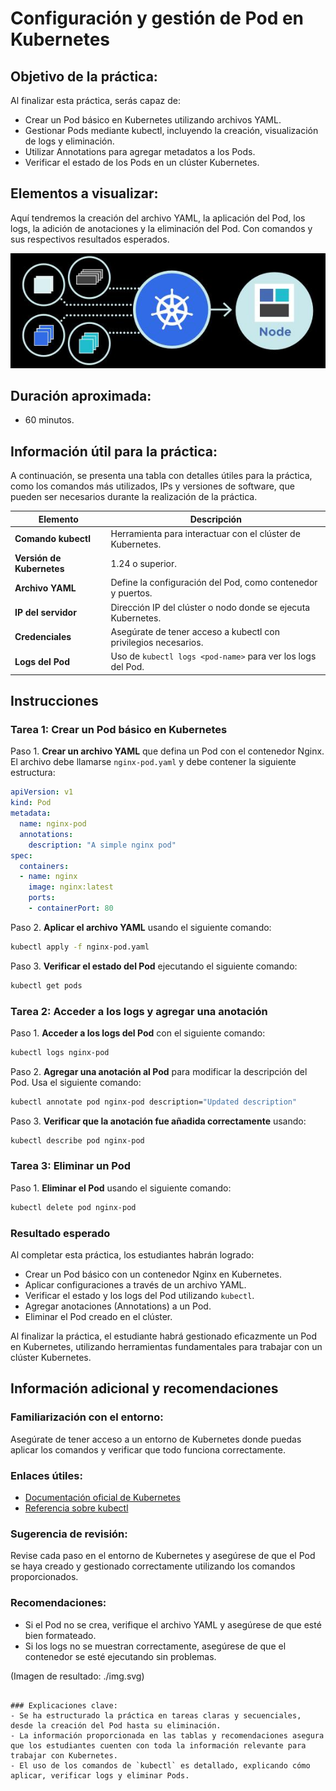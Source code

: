 
# Configuración y gestión de Pod en Kubernetes

## Objetivo de la práctica:
Al finalizar esta práctica, serás capaz de:
- Crear un Pod básico en Kubernetes utilizando archivos YAML.
- Gestionar Pods mediante kubectl, incluyendo la creación, visualización de logs y eliminación.
- Utilizar Annotations para agregar metadatos a los Pods.
- Verificar el estado de los Pods en un clúster Kubernetes.

## Elementos a visualizar:
Aquí tendremos la creación del archivo YAML, la aplicación del Pod, los logs, la adición de anotaciones y la eliminación del Pod. Con comandos y sus respectivos resultados esperados.

![Guía visual ](./img.jpg)

## Duración aproximada:
- 60 minutos.

## Información útil para la práctica:
A continuación, se presenta una tabla con detalles útiles para la práctica, como los comandos más utilizados, IPs y versiones de software, que pueden ser necesarios durante la realización de la práctica.

| **Elemento**            | **Descripción**                                            |
|-------------------------|------------------------------------------------------------|
| **Comando kubectl**      | Herramienta para interactuar con el clúster de Kubernetes.  |
| **Versión de Kubernetes**| 1.24 o superior.                                           |
| **Archivo YAML**         | Define la configuración del Pod, como contenedor y puertos.|
| **IP del servidor**      | Dirección IP del clúster o nodo donde se ejecuta Kubernetes. |
| **Credenciales**         | Asegúrate de tener acceso a kubectl con privilegios necesarios. |
| **Logs del Pod**         | Uso de `kubectl logs <pod-name>` para ver los logs del Pod. |

## Instrucciones

### Tarea 1: Crear un Pod básico en Kubernetes
Paso 1. **Crear un archivo YAML** que defina un Pod con el contenedor Nginx. El archivo debe llamarse `nginx-pod.yaml` y debe contener la siguiente estructura:

```yaml
apiVersion: v1
kind: Pod
metadata:
  name: nginx-pod
  annotations:
    description: "A simple nginx pod"
spec:
  containers:
  - name: nginx
    image: nginx:latest
    ports:
    - containerPort: 80
```

Paso 2. **Aplicar el archivo YAML** usando el siguiente comando:
```bash
kubectl apply -f nginx-pod.yaml
```

Paso 3. **Verificar el estado del Pod** ejecutando el siguiente comando:
```bash
kubectl get pods
```

### Tarea 2: Acceder a los logs y agregar una anotación
Paso 1. **Acceder a los logs del Pod** con el siguiente comando:
```bash
kubectl logs nginx-pod
```

Paso 2. **Agregar una anotación al Pod** para modificar la descripción del Pod. Usa el siguiente comando:
```bash
kubectl annotate pod nginx-pod description="Updated description"
```

Paso 3. **Verificar que la anotación fue añadida correctamente** usando:
```bash
kubectl describe pod nginx-pod
```

### Tarea 3: Eliminar un Pod
Paso 1. **Eliminar el Pod** usando el siguiente comando:
```bash
kubectl delete pod nginx-pod
```

### Resultado esperado
Al completar esta práctica, los estudiantes habrán logrado:
- Crear un Pod básico con un contenedor Nginx en Kubernetes.
- Aplicar configuraciones a través de un archivo YAML.
- Verificar el estado y los logs del Pod utilizando `kubectl`.
- Agregar anotaciones (Annotations) a un Pod.
- Eliminar el Pod creado en el clúster.

Al finalizar la práctica, el estudiante habrá gestionado eficazmente un Pod en Kubernetes, utilizando herramientas fundamentales para trabajar con un clúster Kubernetes.

## Información adicional y recomendaciones
### Familiarización con el entorno:
Asegúrate de tener acceso a un entorno de Kubernetes donde puedas aplicar los comandos y verificar que todo funciona correctamente.

### Enlaces útiles:
- [Documentación oficial de Kubernetes](https://kubernetes.io/docs/home/)
- [Referencia sobre kubectl](https://kubernetes.io/docs/reference/kubectl/overview/)

### Sugerencia de revisión:
Revise cada paso en el entorno de Kubernetes y asegúrese de que el Pod se haya creado y gestionado correctamente utilizando los comandos proporcionados.

### Recomendaciones:
- Si el Pod no se crea, verifique el archivo YAML y asegúrese de que esté bien formateado.
- Si los logs no se muestran correctamente, asegúrese de que el contenedor se esté ejecutando sin problemas.

(Imagen de resultado: ./img.svg)
```

### Explicaciones clave:
- Se ha estructurado la práctica en tareas claras y secuenciales, desde la creación del Pod hasta su eliminación.
- La información proporcionada en las tablas y recomendaciones asegura que los estudiantes cuenten con toda la información relevante para trabajar con Kubernetes.
- El uso de los comandos de `kubectl` es detallado, explicando cómo aplicar, verificar logs y eliminar Pods.
